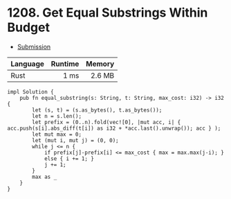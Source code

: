 # 1208. Get Equal Substrings Within Budget
- [Submission](https://leetcode.com/submissions/detail/1270349695/)

| Language | Runtime | Memory |
| :-       |       -:|      -:|
| Rust | 1 ms | 2.6 MB |
```
impl Solution {
    pub fn equal_substring(s: String, t: String, max_cost: i32) -> i32 {
        let (s, t) = (s.as_bytes(), t.as_bytes());
        let n = s.len();
        let prefix = (0..n).fold(vec![0], |mut acc, i| { acc.push(s[i].abs_diff(t[i]) as i32 + *acc.last().unwrap()); acc } );
        let mut max = 0;
        let (mut i, mut j) = (0, 0);
        while j <= n {
            if prefix[j]-prefix[i] <= max_cost { max = max.max(j-i); }
            else { i += 1; }
            j += 1;
        }
        max as _
    }
}
```
